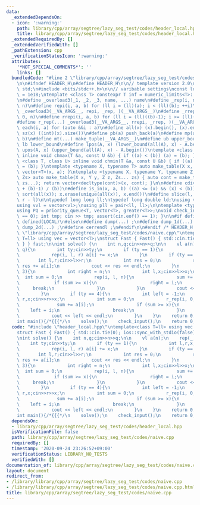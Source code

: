 ```yaml
---
data:
  _extendedDependsOn:
  - icon: ':warning:'
    path: library/cpp/array/segtree/lazy_seg_test/codes/header_local.hpp
    title: library/cpp/array/segtree/lazy_seg_test/codes/header_local.hpp
  _extendedRequiredBy: []
  _extendedVerifiedWith: []
  _pathExtension: cpp
  _verificationStatusIcon: ':warning:'
  attributes:
    '*NOT_SPECIAL_COMMENTS*': ''
    links: []
  bundledCode: "#line 2 \"library/cpp/array/segtree/lazy_seg_test/codes/header_local.hpp\"\
    \n\n#ifndef HEADER_H\n#define HEADER_H\n\n// template version 2.0\nusing namespace\
    \ std;\n#include <bits/stdc++.h>\n\n// varibable settings\nconst long long INF\
    \ = 1e18;\ntemplate <class T> constexpr T inf = numeric_limits<T>::max() / 2.1;\n\
    \n#define _overload3(_1, _2, _3, name, ...) name\n#define _rep(i, n) repi(i, 0,\
    \ n)\n#define repi(i, a, b) for (ll i = (ll)(a); i < (ll)(b); ++i)\n#define rep(...)\
    \ _overload3(__VA_ARGS__, repi, _rep, )(__VA_ARGS__)\n#define _rrep(i, n) rrepi(i,\
    \ 0, n)\n#define rrepi(i, a, b) for (ll i = (ll)((b)-1); i >= (ll)(a); --i)\n\
    #define r_rep(...) _overload3(__VA_ARGS__, rrepi, _rrep, )(__VA_ARGS__)\n#define\
    \ each(i, a) for (auto &&i : a)\n#define all(x) (x).begin(), (x).end()\n#define\
    \ sz(x) ((int)(x).size())\n#define pb(a) push_back(a)\n#define mp(a, b) make_pair(a,\
    \ b)\n#define mt(...) make_tuple(__VA_ARGS__)\n#define ub upper_bound\n#define\
    \ lb lower_bound\n#define lpos(A, x) (lower_bound(all(A), x) - A.begin())\n#define\
    \ upos(A, x) (upper_bound(all(A), x) - A.begin())\ntemplate <class T, class U>\
    \ inline void chmax(T &a, const U &b) { if ((a) < (b)) (a) = (b); }\ntemplate\
    \ <class T, class U> inline void chmin(T &a, const U &b) { if ((a) > (b)) (a)\
    \ = (b); }\ntemplate <typename X, typename T> auto make_table(X x, T a) { return\
    \ vector<T>(x, a); }\ntemplate <typename X, typename Y, typename Z, typename...\
    \ Zs> auto make_table(X x, Y y, Z z, Zs... zs) { auto cont = make_table(y, z,\
    \ zs...); return vector<decltype(cont)>(x, cont); }\n\n#define cdiv(a, b) (((a)\
    \ + (b)-1) / (b))\n#define is_in(x, a, b) ((a) <= (x) && (x) < (b))\n#define uni(x)\
    \ sort(all(x)); x.erase(unique(all(x)), x.end())\n#define slice(l, r) substr(l,\
    \ r - l)\n\ntypedef long long ll;\ntypedef long double ld;\nusing vl = vector<ll>;\n\
    using vvl = vector<vl>;\nusing pll = pair<ll, ll>;\n\ntemplate <typename T>\n\
    using PQ = priority_queue<T, vector<T>, greater<T>>;\nvoid check_input() { assert(cin.eof()\
    \ == 0); int tmp; cin >> tmp; assert(cin.eof() == 1); }\n\n#if defined(PCM) ||\
    \ defined(LOCAL)\n#else\n#define dump(...) ;\n#define dump_1d(...) ;\n#define\
    \ dump_2d(...) ;\n#define cerrendl ;\n#endif\n\n#endif /* HEADER_H */\n#line 2\
    \ \"library/cpp/array/segtree/lazy_seg_test/codes/naive.cpp\"\ntemplate<class\
    \ T=ll> using vec = vector<T>;\nstruct Fast { Fast() { std::cin.tie(0); ios::sync_with_stdio(false);\
    \ } } fast;\n\nint solve() {\n    int n,q;cin>>n>>q;\n\n    vl a(n);\n    rep(_,\
    \ q){\n        int ty;cin>>ty;\n        if (ty == 1){\n            int l,r,x;cin>>l>>r>>x;\n\
    \            rep(i, l, r) a[i] += x;\n        }\n        if (ty == 2){\n     \
    \       int l,r;cin>>l>>r;\n            int res = 0;\n            rep(i, l, r)\
    \ res += a[i];\n            cout << res << endl;\n        }\n        if (ty ==\
    \ 3){\n            int right = n;\n            int l,x;cin>>l>>x;\n          \
    \  int sum = 0;\n            rep(i, l, n){\n                sum += a[i];\n   \
    \             if (sum >= x){\n                    right = i;\n               \
    \     break;\n                }\n            }\n            cout << right << endl;\n\
    \        }\n        if (ty == 4){\n            int left = -1;\n            int\
    \ r,x;cin>>r>>x;\n            int sum = 0;\n            r_rep(i, 0, r+1){\n  \
    \              sum += a[i];\n                if (sum >= x){\n                \
    \    left = i;\n                    break;\n                }\n            }\n\
    \            cout << left << endl;\n        }\n    }\n    return 0; \n}\n\n\n\
    int main(){/*{{{*/\n    solve();\n    check_input();\n    return 0;\n}/*}}}*/\n"
  code: "#include \"header_local.hpp\"\ntemplate<class T=ll> using vec = vector<T>;\n\
    struct Fast { Fast() { std::cin.tie(0); ios::sync_with_stdio(false); } } fast;\n\
    \nint solve() {\n    int n,q;cin>>n>>q;\n\n    vl a(n);\n    rep(_, q){\n    \
    \    int ty;cin>>ty;\n        if (ty == 1){\n            int l,r,x;cin>>l>>r>>x;\n\
    \            rep(i, l, r) a[i] += x;\n        }\n        if (ty == 2){\n     \
    \       int l,r;cin>>l>>r;\n            int res = 0;\n            rep(i, l, r)\
    \ res += a[i];\n            cout << res << endl;\n        }\n        if (ty ==\
    \ 3){\n            int right = n;\n            int l,x;cin>>l>>x;\n          \
    \  int sum = 0;\n            rep(i, l, n){\n                sum += a[i];\n   \
    \             if (sum >= x){\n                    right = i;\n               \
    \     break;\n                }\n            }\n            cout << right << endl;\n\
    \        }\n        if (ty == 4){\n            int left = -1;\n            int\
    \ r,x;cin>>r>>x;\n            int sum = 0;\n            r_rep(i, 0, r+1){\n  \
    \              sum += a[i];\n                if (sum >= x){\n                \
    \    left = i;\n                    break;\n                }\n            }\n\
    \            cout << left << endl;\n        }\n    }\n    return 0; \n}\n\n\n\
    int main(){/*{{{*/\n    solve();\n    check_input();\n    return 0;\n}/*}}}*/\n"
  dependsOn:
  - library/cpp/array/segtree/lazy_seg_test/codes/header_local.hpp
  isVerificationFile: false
  path: library/cpp/array/segtree/lazy_seg_test/codes/naive.cpp
  requiredBy: []
  timestamp: '2020-09-24 23:26:52+09:00'
  verificationStatus: LIBRARY_NO_TESTS
  verifiedWith: []
documentation_of: library/cpp/array/segtree/lazy_seg_test/codes/naive.cpp
layout: document
redirect_from:
- /library/library/cpp/array/segtree/lazy_seg_test/codes/naive.cpp
- /library/library/cpp/array/segtree/lazy_seg_test/codes/naive.cpp.html
title: library/cpp/array/segtree/lazy_seg_test/codes/naive.cpp
---
```

